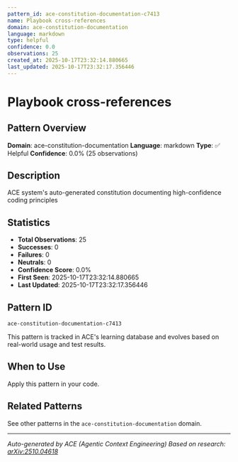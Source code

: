 ```yaml
---
pattern_id: ace-constitution-documentation-c7413
name: Playbook cross-references
domain: ace-constitution-documentation
language: markdown
type: helpful
confidence: 0.0
observations: 25
created_at: 2025-10-17T23:32:14.880665
last_updated: 2025-10-17T23:32:17.356446
---
```

# Playbook cross-references

## Pattern Overview

**Domain**: ace-constitution-documentation
**Language**: markdown
**Type**: ✅ Helpful
**Confidence**: 0.0% (25 observations)

## Description

ACE system's auto-generated constitution documenting high-confidence coding principles

## Statistics

- **Total Observations**: 25
- **Successes**: 0
- **Failures**: 0
- **Neutrals**: 0
- **Confidence Score**: 0.0%
- **First Seen**: 2025-10-17T23:32:14.880665
- **Last Updated**: 2025-10-17T23:32:17.356446

## Pattern ID

```
ace-constitution-documentation-c7413
```

This pattern is tracked in ACE's learning database and evolves based on real-world usage and test results.

## When to Use

Apply this pattern in your code.

## Related Patterns

See other patterns in the `ace-constitution-documentation` domain.

---

*Auto-generated by ACE (Agentic Context Engineering)*
*Based on research: [arXiv:2510.04618](https://arxiv.org/abs/2510.04618)*
